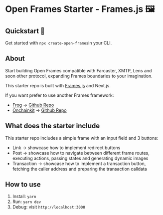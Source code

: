 # Open Frames Starter - Frames.js 🖼️

## Quickstart 🚀

Get started with `npx create-open-frames`in your CLI.

## About

Start building Open Frames compatible with Farcaster, XMTP, Lens and soon other protocol, expanding Frames boundaries to your imagination.

This starter repo is built with [Frames.js](https://framesjs.org) and Next.js.

If you want prefer to use another Frames framework:

- [Frog](https://frog.fm) -> [Github Repo](https://github.com/builders-garden/open-frames-starter-frog)
- [Onchainkit](https://onchainkit.xyz/) -> [Github Repo](https://github.com/builders-garden/open-frames-starter-onchainkit)

## What does the starter include

This starter repo includes a simple frame with an input field and 3 buttons:

- Link -> showcase how to implement redirect buttons
- Post -> showcase how to navigate between different frame routes, executing actions, passing states and generating dynamic images
- Transaction -> showcase how to implement a transaction button, fetching the caller address and preparing the transaction calldata

## How to use

1. Install: `yarn`
2. Run: `yarn dev`
3. Debug: visit `http://localhost:3000`
